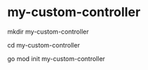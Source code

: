 # my-custom-controller

mkdir my-custom-controller

cd my-custom-controller

go mod init my-custom-controller
